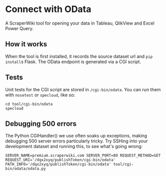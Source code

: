 # Connect with OData

A ScraperWiki tool for opening your data in Tableau, QlikView and Excel Power Query.

## How it works

When the tool is first installed, it records the source dataset url and `pip install`s Flask. The OData endpoint is generated via a CGI script.

## Tests

Unit tests for the CGI script are stored in `/cgi-bin/odata`. You can run them with `nosetest` or `specloud`, like so:

```
cd tool/cgi-bin/odata
specloud
```

## Debugging 500 errors

The Python CGIHandler() we use often soaks up exceptions, making debugging 500 server errors particularly tricky. Try SSHing into your development dataset and running this, to see what's going wrong:

```
SERVER_NAME=premium.scraperwiki.com SERVER_PORT=80 REQUEST_METHOD=GET REQUEST_URI='/dqx2xyq/publishToken/cgi-bin/odata' PATH_INFO='/dqx2xyq/publishToken/cgi-bin/odata' tool/cgi-bin/odata/odata.py
```
